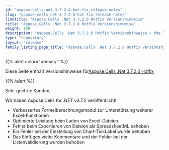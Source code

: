 ```yaml
---
id: "aspose-cells-net-3-7-2-0-hot-fix-release-notes"
slug: "aspose-cells-net-3-7-2-0-hot-fix-release-notes"
linktitle: "Aspose.Cells .Net 3.7.2.0 Hotfix Versionshinweise"
title: "Aspose.Cells .Net 3.7.2.0 Hotfix Versionshinweise"
weight: 190
description: "Aspose.Cells .Net 3.7.2.0 Hotfix Versionshinweise – the latest updates and fixes."
type: "repository"
layout: "release"
family_listing_page_title: "Aspose.Cells .Net 3.7.2.0 Hotfix Versionshinweise"
---
```

{{% alert color="primary" %}} 

 Diese Seite enthält Versionshinweise für[Aspose.Cells .Net 3.7.2.0 Hotfix](https://releases.aspose.com/cells/net/new-releases/aspose.cells-.net-3.7.2.0-hot-fix/)

{{% /alert %}} 

 Sehr geehrte Kunden,

 Wir haben Aspose.Cells for .NET v3.7.2 veröffentlicht!

- Verbessertes Formelberechnungsmodul zur Unterstützung weiterer Excel-Funktionen
- Optimierte Leistung beim Laden von Excel-Dateien
- Fehler beim Exportieren von Dateien als SpreadsheetML behoben
- Ein Fehler bei der Einstellung von Chart-TickLabel wurde behoben
- Das Einfügen vieler Kommentare und der Fehler bei der Listenvalidierung wurden behoben
